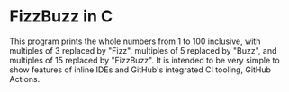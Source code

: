 FizzBuzz in C
=============

This program prints the whole numbers from 1 to 100 inclusive, with multiples of 3 replaced by
"Fizz", multiples of 5 replaced by "Buzz", and multiples of 15 replaced by "FizzBuzz". It is
intended to be very simple to show features of inline IDEs and GitHub's integrated CI tooling,
GitHub Actions.
